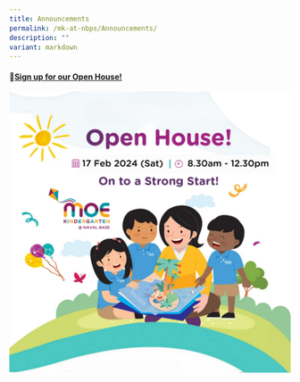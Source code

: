 ```yaml
---
title: Announcements
permalink: /mk-at-nbps/Announcements/
description: ""
variant: markdown
---
```


#### 🌈[Sign up for our Open House!](https://go.gov.sg/mkoh2024)
![](/images/MK@NBPS/WhatsApp_Image_2024_01_26_at_09_56_29.jpeg)